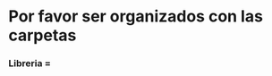 # Por favor ser organizados con las carpetas

### Libreria =   <link href="https://unpkg.com/tailwindcss@1.2.0/dist/tailwind.min.css" rel="stylesheet">
 
